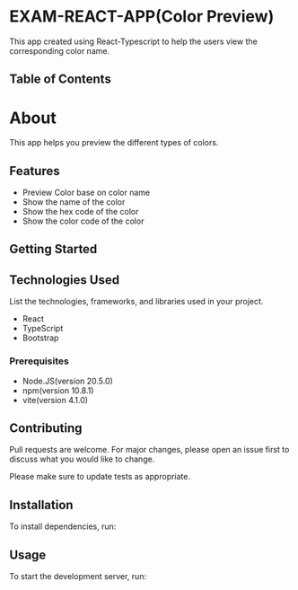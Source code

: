 # EXAM-REACT-APP(Color Preview)

This app created using React-Typescript to help the users view the corresponding color name.

## Table of Contents

# About

This app helps you preview the different types of colors.

## Features

- Preview Color base on color name
- Show the name of the color
- Show the hex code of the color
- Show the color code of the color

## Getting Started

## Technologies Used

List the technologies, frameworks, and libraries used in your project.

- React
- TypeScript
- Bootstrap

### Prerequisites

- Node.JS(version 20.5.0)
- npm(version 10.8.1)
- vite(version 4.1.0)

## Contributing

Pull requests are welcome. For major changes, please open an issue first
to discuss what you would like to change.

Please make sure to update tests as appropriate.

## Installation

To install dependencies, run:

## Usage

To start the development server, run:
